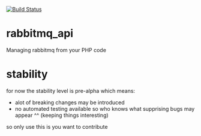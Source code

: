 [![Build Status](https://travis-ci.org/mcorten87/rabbitmq_api.svg?branch=master)](https://travis-ci.org/mcorten87/rabbitmq_api)

# rabbitmq_api
Managing rabbitmq from your PHP code

# stability
for now the stability level is pre-alpha which means:
- alot of breaking changes may be introduced
- no automated testing available so who knows what supprising bugs may appear ^^ (keeping things interesting)

so only use this is you want to contribute

